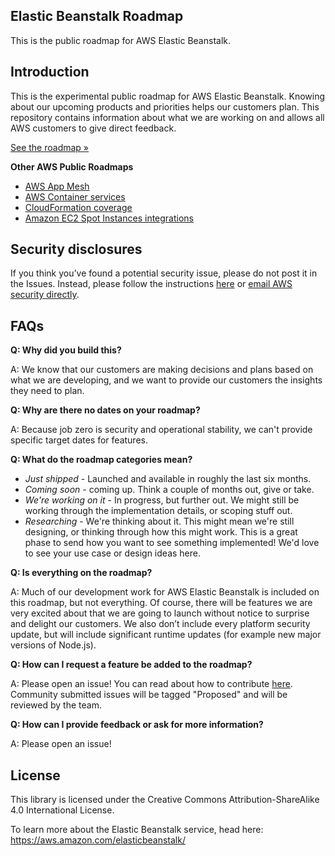 ## Elastic Beanstalk Roadmap

This is the public roadmap for AWS Elastic Beanstalk.

## Introduction
This is the experimental public roadmap for AWS Elastic Beanstalk.
Knowing about our upcoming products and priorities helps our customers plan. This repository contains information about what we are working on and allows all AWS customers to give direct feedback.

[See the roadmap »](https://github.com/aws/elastic-beanstalk-roadmap/projects/1)

**Other AWS Public Roadmaps**
* [AWS App Mesh](https://github.com/aws/aws-app-mesh-roadmap)
* [AWS Container services](https://github.com/aws/containers-roadmap)
* [CloudFormation coverage](https://github.com/aws-cloudformation/aws-cloudformation-coverage-roadmap)
* [Amazon EC2 Spot Instances integrations](https://github.com/aws/ec2-spot-instances-integrations-roadmap)


## Security disclosures

If you think you’ve found a potential security issue, please do not post it in the Issues.  Instead, please follow the instructions [here](https://aws.amazon.com/security/vulnerability-reporting/) or [email AWS security directly](mailto:aws-security@amazon.com).


## FAQs
**Q: Why did you build this?**

A: We know that our customers are making decisions and plans based on what we are developing, and we want to provide our customers the insights they need to plan.

**Q: Why are there no dates on your roadmap?**

A: Because job zero is security and operational stability, we can't provide specific target dates for features.

**Q: What do the roadmap categories mean?**
* *Just shipped* - Launched and available in roughly the last six months.
* *Coming soon* - coming up.  Think a couple of months out, give or take.
* *We're working on it* - In progress, but further out.  We might still be working through the implementation details, or scoping stuff out.
* *Researching* - We're thinking about it. This might mean we're still designing, or thinking through how this might work. This is a great phase to send how you want to see something implemented!  We'd love to see your use case or design ideas here.

**Q: Is everything on the roadmap?**

A: Much of our development work for AWS Elastic Beanstalk is included on this roadmap, but not everything. Of course, there will be features we are very excited about that we are going to launch without notice to surprise and delight our customers. We also don’t include every platform security update, but will include significant runtime updates (for example new major versions of Node.js).

**Q: How can I request a feature be added to the roadmap?**

A: Please open an issue!  You can read about how to contribute [here](/CONTRIBUTING.md). Community submitted issues will be tagged "Proposed" and will be reviewed by the team.


**Q: How can I provide feedback or ask for more information?**

A: Please open an issue!


## License

This library is licensed under the Creative Commons Attribution-ShareAlike 4.0 International License.

To learn more about the Elastic Beanstalk service, head here: https://aws.amazon.com/elasticbeanstalk/
